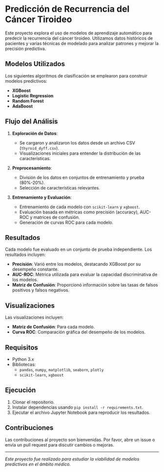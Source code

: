 # Predicción de Recurrencia del Cáncer Tiroideo

Este proyecto explora el uso de modelos de aprendizaje automático para predecir la recurrencia del cáncer tiroideo. Utilizamos datos históricos de pacientes y varias técnicas de modelado para analizar patrones y mejorar la precisión predictiva.

## Modelos Utilizados

Los siguientes algoritmos de clasificación se emplearon para construir modelos predictivos:

- **XGBoost**
- **Logistic Regression**
- **Random Forest**
- **AdaBoost**

## Flujo del Análisis

1. **Exploración de Datos**:
   - Se cargaron y analizaron los datos desde un archivo CSV (`thyroid_dyff.csv`).
   - Visualizaciones iniciales para entender la distribución de las características.

2. **Preprocesamiento**:
   - División de los datos en conjuntos de entrenamiento y prueba (80%-20%).
   - Selección de características relevantes.

3. **Entrenamiento y Evaluación**:
   - Entrenamiento de cada modelo con `scikit-learn` y `xgboost`.
   - Evaluación basada en métricas como precisión (accuracy), AUC-ROC y matrices de confusión.
   - Generación de curvas ROC para cada modelo.

## Resultados

Cada modelo fue evaluado en un conjunto de prueba independiente. Los resultados incluyen:

- **Precisión**: Varió entre los modelos, destacando XGBoost por su desempeño constante.
- **AUC-ROC**: Métrica utilizada para evaluar la capacidad discriminativa de los modelos.
- **Matriz de Confusión**: Proporcionó información sobre las tasas de falsos positivos y falsos negativos.

## Visualizaciones

Las visualizaciones incluyen:

- **Matriz de Confusión**: Para cada modelo.
- **Curva ROC**: Comparación gráfica del desempeño de los modelos.

## Requisitos

- Python 3.x
- Bibliotecas:
  - `pandas`, `numpy`, `matplotlib`, `seaborn`, `plotly`
  - `scikit-learn`, `xgboost`

## Ejecución

1. Clonar el repositorio.
2. Instalar dependencias usando `pip install -r requirements.txt`.
3. Ejecutar el archivo Jupyter Notebook para reproducir los resultados.

## Contribuciones

Las contribuciones al proyecto son bienvenidas. Por favor, abre un issue o envía un pull request para discutir cambios o mejoras.

---

*Este proyecto fue realizado para estudiar la viabilidad de modelos predictivos en el ámbito médico.*